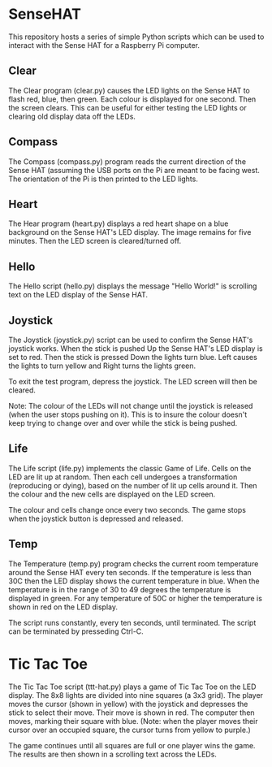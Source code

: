 # SenseHAT

This repository hosts a series of simple Python scripts which can be
used to interact with the Sense HAT for a Raspberry Pi computer.

## Clear

The Clear program (clear.py) causes the LED lights on the Sense HAT to
flash red, blue, then green. Each colour is displayed for one second.
Then the screen clears. This can be useful for either testing the LED lights
or clearing old display data off the LEDs.


## Compass

The Compass (compass.py) program reads the current direction of the Sense HAT
(assuming the USB ports on the Pi are meant to be facing west. The orientation
of the Pi is then printed to the LED lights.


## Heart

The Hear program (heart.py) displays a red heart shape on a blue background
on the Sense HAT's LED display. The image remains for five minutes. Then
the LED screen is cleared/turned off.


## Hello

The Hello script (hello.py) displays the message "Hello World!" is scrolling
text on the LED display of the Sense HAT.

## Joystick

The Joystick (joystick.py) script can be used to confirm the Sense HAT's joystick
works. When the stick is pushed Up the Sense HAT's LED display is set to red.
Then the stick is pressed Down the lights turn blue. Left causes the lights to
turn yellow and Right turns the lights green.

To exit the test program, depress the joystick. The LED screen will then
be cleared.

Note: The colour of the LEDs will not change until the joystick is released
(when the user stops pushing on it). This is to insure the colour doesn't
keep trying to change over and over while the stick is being pushed.


## Life

The Life script (life.py) implements the classic Game of Life. Cells on the 
LED are lit up at random. Then each cell undergoes a transformation
(reproducing or dying), based on the number of lit up cells around it. 
Then the colour and the new cells are displayed on the LED screen.

The colour and cells change once every two seconds. The game stops when the
joystick button is depressed and released.


## Temp

The Temperature (temp.py) program checks the current room temperature around the
Sense HAT every ten seconds. If the temperature is less than 30C then
the LED display shows the current temperature in blue. When the temperature is
in the range of 30 to 49 degrees the temperature is displayed in green. For any
temperature of 50C or higher the temperature is shown in red on the LED display.

The script runs constantly, every ten seconds, until terminated. The
script can be terminated by presseding Ctrl-C.


# Tic Tac Toe

The Tic Tac Toe script (ttt-hat.py) plays a game of Tic Tac Toe on the LED display.
The 8x8 lights are divided into nine squares (a 3x3 grid). The player moves the
cursor (shown in yellow) with the joystick and depresses the stick to select their
move. Their move is shown in red. The computer then moves, marking their square
with blue. (Note: when the player moves their cursor over an occupied square, the
cursor turns from yellow to purple.)

The game continues until all squares are full or one player wins the game. The
results are then shown in a scrolling text across the LEDs.


